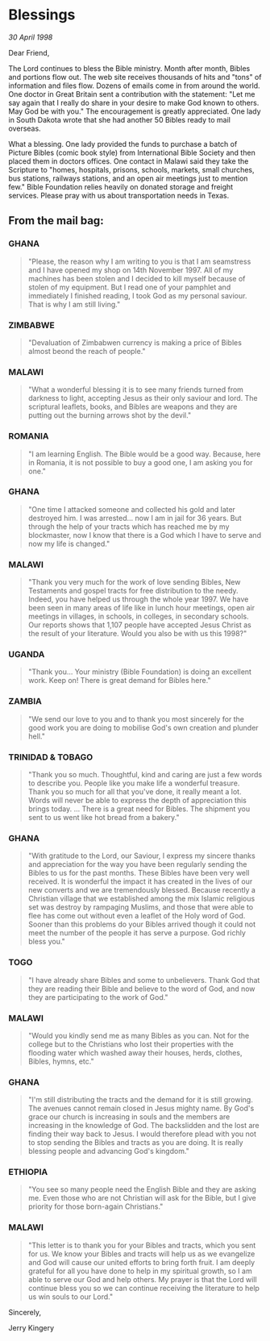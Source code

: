 # Blessings

*30 April 1998*

Dear Friend,

The Lord continues to bless the Bible ministry. Month after month, 
Bibles and portions flow out. The web site receives thousands of hits 
and "tons" of information and files flow. Dozens of emails come in from 
around the world. One doctor in Great Britain sent a contribution with 
the statement: "Let me say again that I really do share in your desire 
to make God known to others. May God be with you." The encouragement is 
greatly appreciated. One lady in South Dakota wrote that she had 
another 50 Bibles ready to mail overseas. 

What a blessing. One lady provided the funds to purchase a batch of 
Picture Bibles (comic book style) from International Bible Society and 
then placed them in doctors offices. One contact in Malawi said they 
take the Scripture to "homes, hospitals, prisons, schools, markets, 
small churches, bus stations, railways stations, and an open air 
meetings just to mention few." Bible Foundation relies heavily on 
donated storage and freight services. Please pray with us about 
transportation needs in Texas. 

## From the mail bag: 

### GHANA

> "Please, the reason why I am writing to you is that I am 
> seamstress and I have opened my shop on 14th November 1997. All of my 
> machines has been stolen and I decided to kill myself because of stolen 
> of my equipment. But I read one of your pamphlet and immediately I 
> finished reading, I took God as my personal saviour. That is why I am 
> still living." 

### ZIMBABWE

> "Devaluation of Zimbabwen currency is making a price of 
> Bibles almost beond the reach of people." 

### MALAWI

> "What a wonderful blessing it is to see many friends turned 
> from darkness to light, accepting Jesus as their only saviour and lord. 
> The scriptural leaflets, books, and Bibles are weapons and they are 
> putting out the burning arrows shot by the devil." 

### ROMANIA

> "I am learning English. The Bible would be a good way. 
> Because, here in Romania, it is not possible to buy a good one, I am 
> asking you for one." 

### GHANA

> "One time I attacked someone and collected his gold and 
> later destroyed him. I was arrested... now I am in jail for 36 years. 
> But through the help of your tracts which has reached me by my 
> blockmaster, now I know that there is a God which I have to serve and 
> now my life is changed." 

### MALAWI

> "Thank you very much for the work of love sending Bibles, 
> New Testaments and gospel tracts for free distribution to the needy. 
> Indeed, you have helped us through the whole year 1997. We have been 
> seen in many areas of life like in lunch hour meetings, open air 
> meetings in villages, in schools, in colleges, in secondary schools. 
> Our reports shows that 1,107 people have accepted Jesus Christ as the 
> result of your literature. Would you also be with us this 1998?" 

### UGANDA

> "Thank you... Your ministry (Bible Foundation) is doing an 
> excellent work. Keep on! There is great demand for Bibles here." 

### ZAMBIA

> "We send our love to you and to thank you most sincerely 
> for the good work you are doing to mobilise God's own creation and 
> plunder hell." 

### TRINIDAD & TOBAGO

> "Thank you so much. Thoughtful, kind and caring 
> are just a few words to describe you. People like you make life a 
> wonderful treasure. Thank you so much for all that you've done, it 
> really meant a lot. Words will never be able to express the depth of 
> appreciation this brings today. ... There is a great need for Bibles. 
> The shipment you sent to us went like hot bread from a bakery." 

### GHANA

> "With gratitude to the Lord, our Saviour, I express my 
> sincere thanks and appreciation for the way you have been regularly 
> sending the Bibles to us for the past months. These Bibles have been 
> very well received. It is wonderful the impact it has created in the 
> lives of our new converts and we are tremendously blessed. Because 
> recently a Christian village that we established among the mix Islamic 
> religious set was destroy by rampaging Muslims, and those that were 
> able to flee has come out without even a leaflet of the Holy word of 
> God. Sooner than this problems do your Bibles arrived though it could 
> not meet the number of the people it has serve a purpose. God richly 
> bless you." 

### TOGO

> "I have already share Bibles and some to unbelievers. Thank 
> God that they are reading their Bible and believe to the word of God, 
> and now they are participating to the work of God." 

### MALAWI

> "Would you kindly send me as many Bibles as you can. Not 
> for the college but to the Christians who lost their properties with 
> the flooding water which washed away their houses, herds, clothes, 
> Bibles, hymns, etc." 

### GHANA

> "I'm still distributing the tracts and the demand for it is 
> still growing. The avenues cannot remain closed in Jesus mighty name. 
> By God's grace our church is increasing in souls and the members are 
> increasing in the knowledge of God. The backslidden and the lost are 
> finding their way back to Jesus. I would therefore plead with you not 
> to stop sending the Bibles and tracts as you are doing. It is really 
> blessing people and advancing God's kingdom." 

### ETHIOPIA

> "You see so many people need the English Bible and they 
> are asking me. Even those who are not Christian will ask for the Bible, 
> but I give priority for those born-again Christians." 

### MALAWI

> "This letter is to thank you for your Bibles and tracts, 
> which you sent for us. We know your Bibles and tracts will help us as 
> we evangelize and God will cause our united efforts to bring forth 
> fruit. I am deeply grateful for all you have done to help in my 
> spiritual growth, so I am able to serve our God and help others. My 
> prayer is that the Lord will continue bless you so we can continue 
> receiving the literature to help us win souls to our Lord." 

Sincerely,

Jerry Kingery
